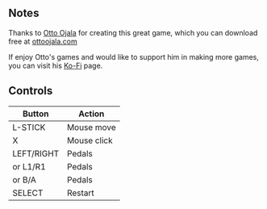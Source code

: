 ## Notes

Thanks to [Otto Ojala](ottoojala.com) for creating this great game, which you can download free at [ottoojala.com](ottoojala.com)

If enjoy Otto's games and would like to support him in making more games, you can visit his [Ko-Fi](https://ko-fi.com/ottoojala) page.


## Controls

| Button     | Action      |
| ---------- | ----------- |
| L-STICK    | Mouse move  |
| X          | Mouse click |
| LEFT/RIGHT | Pedals      |
| or L1/R1   | Pedals      |
| or B/A     | Pedals      |
| SELECT     | Restart     |
